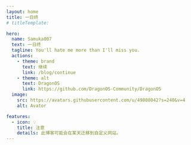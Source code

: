 ```yaml
---
layout: home
title: 一日终
# titleTemplate: 

hero:
  name: Samuka007
  text: 一日终
  tagline: You'll hate me more than I'll miss you.
  actions:
    - theme: brand
      text: 继续
      link: /blog/continue
    - theme: alt
      text: DragonOS
      link: https://github.com/DragonOS-Community/DragonOS
  image:
    src: https://avatars.githubusercontent.com/u/49808042?s=240&v=4
    alt: Avator

features:
  - icon: 💡
    title: 注意
    details: 此博客可能会在某天迁移到自定义网站。
---
```

